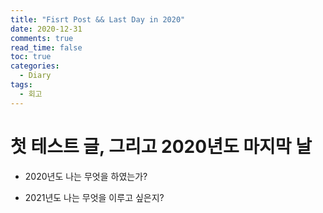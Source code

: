 ```yaml
---
title: "Fisrt Post && Last Day in 2020"
date: 2020-12-31
comments: true
read_time: false
toc: true
categories:
  - Diary
tags:
  - 회고
---
```


# 첫 테스트 글, 그리고 2020년도 마지막 날

- 2020년도 나는 무엇을 하였는가?

- 2021년도 나는 무엇을 이루고 싶은지?
